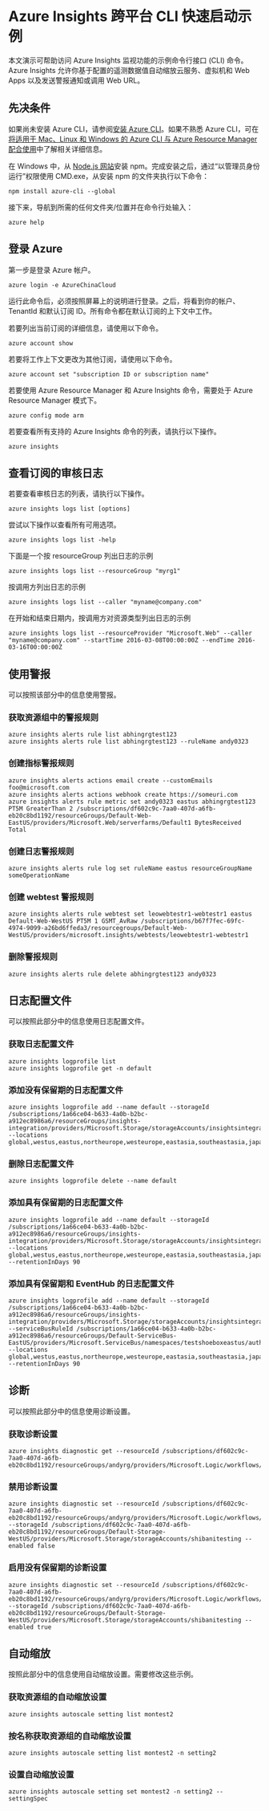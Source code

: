 <properties
	pageTitle="Azure Insights：Azure Insights CLI 快速入门示例 | Azure"
	description="示例 CLI 命令可以帮助访问 Azure Insights 监视功能。Azure Insights 是一种 Azure 服务，允许你基于配置的遥测数据值自动缩放云服务、虚拟机和 Web Apps、发送警报通知或调用 Web URL。"
	authors="kamathashwin"
	manager=""
	editor=""
	services="monitoring-and-diagnostics"
	documentationCenter="monitoring-and-diagnostics"/>  

<tags
	ms.service="monitoring-and-diagnostics"
	ms.workload="na"
	ms.tgt_pltfrm="na"
	ms.devlang="na"
	ms.topic="article"
	ms.date="09/08/2016"
	ms.author="ashwink"
	wacn.date="10/17/2016"/>  

# Azure Insights 跨平台 CLI 快速启动示例

本文演示可帮助访问 Azure Insights 监视功能的示例命令行接口 (CLI) 命令。Azure Insights 允许你基于配置的遥测数据值自动缩放云服务、虚拟机和 Web Apps 以及发送警报通知或调用 Web URL。


## 先决条件

如果尚未安装 Azure CLI，请参阅[安装 Azure CLI](/documentation/articles/xplat-cli-install/)。如果不熟悉 Azure CLI，可在[将适用于 Mac、Linux 和 Windows 的 Azure CLI 与 Azure Resource Manager 配合使用](/documentation/articles/xplat-cli-azure-resource-manager/)中了解相关详细信息。


在 Windows 中，从 [Node.js 网站](https://nodejs.org/)安装 npm。完成安装之后，通过“以管理员身份运行”权限使用 CMD.exe，从安装 npm 的文件夹执行以下命令：

```
npm install azure-cli --global
```

接下来，导航到所需的任何文件夹/位置并在命令行处输入：

```
azure help
```

## 登录 Azure

第一步是登录 Azure 帐户。

```
azure login -e AzureChinaCloud 
```

运行此命令后，必须按照屏幕上的说明进行登录。之后，将看到你的帐户、TenantId 和默认订阅 ID。所有命令都在默认订阅的上下文中工作。

若要列出当前订阅的详细信息，请使用以下命令。

```
azure account show
```

若要将工作上下文更改为其他订阅，请使用以下命令。

```
azure account set "subscription ID or subscription name"
```

若要使用 Azure Resource Manager 和 Azure Insights 命令，需要处于 Azure Resource Manager 模式下。

```
azure config mode arm
```

若要查看所有支持的 Azure Insights 命令的列表，请执行以下操作。

```
azure insights
```

## 查看订阅的审核日志

若要查看审核日志的列表，请执行以下操作。

```
azure insights logs list [options]
```

尝试以下操作以查看所有可用选项。

```
azure insights logs list -help
```

下面是一个按 resourceGroup 列出日志的示例

```
azure insights logs list --resourceGroup "myrg1"
```

按调用方列出日志的示例

```
azure insights logs list --caller "myname@company.com"
```

在开始和结束日期内，按调用方对资源类型列出日志的示例

```
azure insights logs list --resourceProvider "Microsoft.Web" --caller "myname@company.com" --startTime 2016-03-08T00:00:00Z --endTime 2016-03-16T00:00:00Z
```

## 使用警报
可以按照该部分中的信息使用警报。

### 获取资源组中的警报规则

```
azure insights alerts rule list abhingrgtest123
azure insights alerts rule list abhingrgtest123 --ruleName andy0323
```

### 创建指标警报规则

```
azure insights alerts actions email create --customEmails foo@microsoft.com
azure insights alerts actions webhook create https://someuri.com
azure insights alerts rule metric set andy0323 eastus abhingrgtest123 PT5M GreaterThan 2 /subscriptions/df602c9c-7aa0-407d-a6fb-eb20c8bd1192/resourceGroups/Default-Web-EastUS/providers/Microsoft.Web/serverfarms/Default1 BytesReceived Total
```

### 创建日志警报规则

```
azure insights alerts rule log set ruleName eastus resourceGroupName someOperationName
```

### 创建 webtest 警报规则

```
azure insights alerts rule webtest set leowebtestr1-webtestr1 eastus Default-Web-WestUS PT5M 1 GSMT_AvRaw /subscriptions/b67f7fec-69fc-4974-9099-a26bd6ffeda3/resourcegroups/Default-Web-WestUS/providers/microsoft.insights/webtests/leowebtestr1-webtestr1
```

### 删除警报规则

```
azure insights alerts rule delete abhingrgtest123 andy0323
```

## 日志配置文件
可以按照此部分中的信息使用日志配置文件。

### 获取日志配置文件

```
azure insights logprofile list
azure insights logprofile get -n default
```


### 添加没有保留期的日志配置文件

```
azure insights logprofile add --name default --storageId /subscriptions/1a66ce04-b633-4a0b-b2bc-a912ec8986a6/resourceGroups/insights-integration/providers/Microsoft.Storage/storageAccounts/insightsintegration7777 --locations global,westus,eastus,northeurope,westeurope,eastasia,southeastasia,japaneast,japanwest,northcentralus,southcentralus,eastus2,centralus,australiaeast,australiasoutheast,brazilsouth,centralindia,southindia,westindia
```

### 删除日志配置文件

```
azure insights logprofile delete --name default
```

### 添加具有保留期的日志配置文件

```
azure insights logprofile add --name default --storageId /subscriptions/1a66ce04-b633-4a0b-b2bc-a912ec8986a6/resourceGroups/insights-integration/providers/Microsoft.Storage/storageAccounts/insightsintegration7777 --locations global,westus,eastus,northeurope,westeurope,eastasia,southeastasia,japaneast,japanwest,northcentralus,southcentralus,eastus2,centralus,australiaeast,australiasoutheast,brazilsouth,centralindia,southindia,westindia --retentionInDays 90
```

### 添加具有保留期和 EventHub 的日志配置文件

```
azure insights logprofile add --name default --storageId /subscriptions/1a66ce04-b633-4a0b-b2bc-a912ec8986a6/resourceGroups/insights-integration/providers/Microsoft.Storage/storageAccounts/insightsintegration7777 --serviceBusRuleId /subscriptions/1a66ce04-b633-4a0b-b2bc-a912ec8986a6/resourceGroups/Default-ServiceBus-EastUS/providers/Microsoft.ServiceBus/namespaces/testshoeboxeastus/authorizationrules/RootManageSharedAccessKey --locations global,westus,eastus,northeurope,westeurope,eastasia,southeastasia,japaneast,japanwest,northcentralus,southcentralus,eastus2,centralus,australiaeast,australiasoutheast,brazilsouth,centralindia,southindia,westindia --retentionInDays 90
```


## 诊断
可以按照此部分中的信息使用诊断设置。

### 获取诊断设置

```
azure insights diagnostic get --resourceId /subscriptions/df602c9c-7aa0-407d-a6fb-eb20c8bd1192/resourceGroups/andyrg/providers/Microsoft.Logic/workflows/andy0315logicapp
```

### 禁用诊断设置

```
azure insights diagnostic set --resourceId /subscriptions/df602c9c-7aa0-407d-a6fb-eb20c8bd1192/resourceGroups/andyrg/providers/Microsoft.Logic/workflows/andy0315logicapp --storageId /subscriptions/df602c9c-7aa0-407d-a6fb-eb20c8bd1192/resourceGroups/Default-Storage-WestUS/providers/Microsoft.Storage/storageAccounts/shibanitesting --enabled false
```

### 启用没有保留期的诊断设置

```
azure insights diagnostic set --resourceId /subscriptions/df602c9c-7aa0-407d-a6fb-eb20c8bd1192/resourceGroups/andyrg/providers/Microsoft.Logic/workflows/andy0315logicapp --storageId /subscriptions/df602c9c-7aa0-407d-a6fb-eb20c8bd1192/resourceGroups/Default-Storage-WestUS/providers/Microsoft.Storage/storageAccounts/shibanitesting --enabled true
```


## 自动缩放
按照此部分中的信息使用自动缩放设置。需要修改这些示例。

### 获取资源组的自动缩放设置

```
azure insights autoscale setting list montest2
```

### 按名称获取资源组的自动缩放设置

```
azure insights autoscale setting list montest2 -n setting2
```


### 设置自动缩放设置

```
azure insights autoscale setting set montest2 -n setting2 --settingSpec
```

<!---HONumber=Mooncake_0503_2016-->